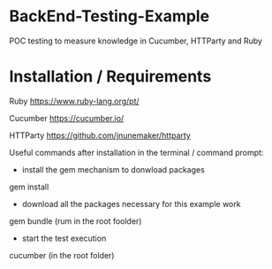 # BackEnd-Testing-Example
POC testing to measure knowledge in Cucumber, HTTParty and Ruby


# Installation / Requirements

Ruby
https://www.ruby-lang.org/pt/

Cucumber
https://cucumber.io/

HTTParty
https://github.com/jnunemaker/httparty


Useful commands after installation in the terminal / command prompt:

- install the gem mechanism to donwload packages

gem install

- download all the packages necessary for this example work

gem bundle (rum in the root foolder)

- start the test execution

cucumber (in the root folder)
